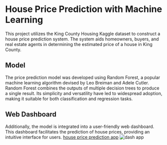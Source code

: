# House Price Prediction with Machine Learning

This project utilizes the King County Housing Kaggle dataset to construct a house price prediction system. The system aids homeowners, buyers, and real estate agents in determining the estimated price of a house in King County.

## Model

The price prediction model was developed using Random Forest, a popular machine learning algorithm devised by Leo Breiman and Adele Cutler. Random Forest combines the outputs of multiple decision trees to produce a single result. Its simplicity and versatility have led to widespread adoption, making it suitable for both classification and regression tasks.

## Web Dashboard

Additionally, the model is integrated into a user-friendly web dashboard. This dashboard facilitates the prediction of house prices, providing an intuitive interface for users.
[house price prediction app](https://project2group-k.onrender.com/)
![dash app](https://github.com/Felix-Red/Project2Group-K/blob/main/Screenshot%202024-05-18%20143202.png)
